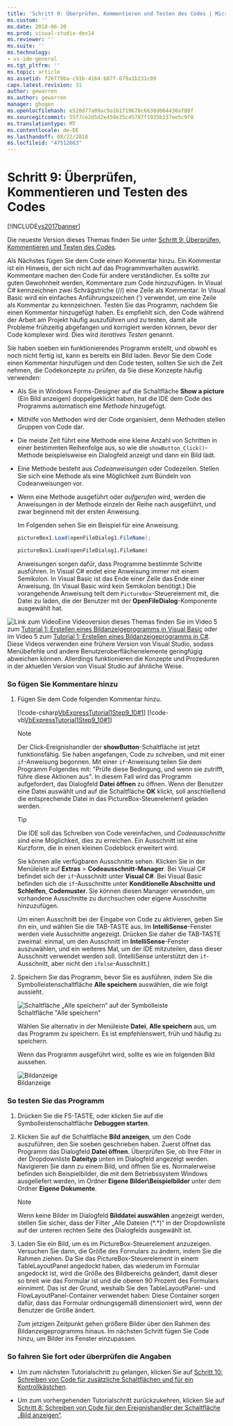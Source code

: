 ```yaml
---
title: 'Schritt 9: Überprüfen, Kommentieren und Testen des Codes | Microsoft-Dokumentation'
ms.custom: ''
ms.date: 2018-06-30
ms.prod: visual-studio-dev14
ms.reviewer: ''
ms.suite: ''
ms.technology:
- vs-ide-general
ms.tgt_pltfrm: ''
ms.topic: article
ms.assetid: f26f79ba-c91b-4164-b87f-679a1b231c09
caps.latest.revision: 31
author: gewarren
ms.author: gewarren
manager: ghogen
ms.openlocfilehash: e520d77a09ac9a1b1f19670c6638d064430af80f
ms.sourcegitcommit: 55f7ce2d5d2e458e35c45787f1935b237ee5c9f8
ms.translationtype: MT
ms.contentlocale: de-DE
ms.lasthandoff: 08/22/2018
ms.locfileid: "47512663"
---
```

# <a name="step-9-review-comment-and-test-your-code"></a>Schritt 9: Überprüfen, Kommentieren und Testen des Codes
[!INCLUDE[vs2017banner](../includes/vs2017banner.md)]

Die neueste Version dieses Themas finden Sie unter [Schritt 9: Überprüfen, Kommentieren und Testen des Codes](https://docs.microsoft.com/visualstudio/ide/step-9-review-comment-and-test-your-code).  
  
Als Nächstes fügen Sie dem Code einen Kommentar hinzu. Ein Kommentar ist ein Hinweis, der sich nicht auf das Programmverhalten auswirkt. Kommentare machen den Code für andere verständlicher. Es sollte zur guten Gewohnheit werden, Kommentare zum Code hinzuzufügen. In Visual C# kennzeichnen zwei Schrägstriche (//) eine Zeile als Kommentar. In Visual Basic wird ein einfaches Anführungszeichen (') verwendet, um eine Zeile als Kommentar zu kennzeichnen. Testen Sie das Programm, nachdem Sie einen Kommentar hinzugefügt haben. Es empfiehlt sich, den Code während der Arbeit am Projekt häufig auszuführen und zu testen, damit alle Probleme frühzeitig abgefangen und korrigiert werden können, bevor der Code komplexer wird. Dies wird *iteratives Testen* genannt.  
  
 Sie haben soeben ein funktionierendes Programm erstellt, und obwohl es noch nicht fertig ist, kann es bereits ein Bild laden. Bevor Sie dem Code einen Kommentar hinzufügen und den Code testen, sollten Sie sich die Zeit nehmen, die Codekonzepte zu prüfen, da Sie diese Konzepte häufig verwenden:  
  
-   Als Sie in Windows Forms-Designer auf die Schaltfläche **Show a picture** (Ein Bild anzeigen) doppelgeklickt haben, hat die IDE dem Code des Programms automatisch eine *Methode* hinzugefügt.  
  
-   Mithilfe von Methoden wird der Code organisiert, denn Methoden stellen Gruppen von Code dar.  
  
-   Die meiste Zeit führt eine Methode eine kleine Anzahl von Schritten in einer bestimmten Reihenfolge aus, so wie die `showButton_Click()`-Methode beispielsweise ein Dialogfeld anzeigt und dann ein Bild lädt.  
  
-   Eine Methode besteht aus *Codeanweisungen* oder Codezeilen. Stellen Sie sich eine Methode als eine Möglichkeit zum Bündeln von Codeanweisungen vor.  
  
-   Wenn eine Methode ausgeführt oder *aufgerufen* wird, werden die Anweisungen in der Methode einzeln der Reihe nach ausgeführt, und zwar beginnend mit der ersten Anweisung.  
  
     Im Folgenden sehen Sie ein Beispiel für eine Anweisung.  
  
    ```csharp  
    pictureBox1.Load(openFileDialog1.FileName);  
    ```  
  
    ```vb  
    pictureBox1.Load(openFileDialog1.FileName)  
    ```  
  
     Anweisungen sorgen dafür, dass Programme bestimmte Schritte ausführen. In Visual C# endet eine Anweisung immer mit einem Semikolon. In Visual Basic ist das Ende einer Zeile das Ende einer Anweisung. (In Visual Basic wird kein Semikolon benötigt.) Die vorangehende Anweisung teilt dem `PictureBox`-Steuerelement mit, die Datei zu laden, die der Benutzer mit der **OpenFileDialog**-Komponente ausgewählt hat.  
  
 ![Link zum Video](../data-tools/media/playvideo.gif "Video wiedergeben")Eine Videoversion dieses Themas finden Sie im Video 5 zum [Tutorial 1: Erstellen eines Bildanzeigeprogramms in Visual Basic](http://go.microsoft.com/fwlink/?LinkId=205216) oder im Video 5 zum [Tutorial 1: Erstellen eines Bildanzeigeprogramms in C#](http://go.microsoft.com/fwlink/?LinkId=205206). Diese Videos verwenden eine frühere Version von Visual Studio, sodass Menübefehle und andere Benutzeroberflächenelemente geringfügig abweichen können. Allerdings funktionieren die Konzepte und Prozeduren in der aktuellen Version von Visual Studio auf ähnliche Weise.  
  
### <a name="to-add-comments"></a>So fügen Sie Kommentare hinzu  
  
1.  Fügen Sie dem Code folgenden Kommentar hinzu.  
  
     [!code-csharp[VbExpressTutorial1Step9_10#1](../snippets/csharp/VS_Snippets_VBCSharp/vbexpresstutorial1step9_10/cs/form1.cs#1)]
     [!code-vb[VbExpressTutorial1Step9_10#1](../snippets/visualbasic/VS_Snippets_VBCSharp/vbexpresstutorial1step9_10/vb/form1.vb#1)]  
  
    > [!NOTE]
    >  Der Click-Ereignishandler der **showButton**-Schaltfläche ist jetzt funktionsfähig. Sie haben angefangen, Code zu schreiben, und mit einer `if`-Anweisung begonnen. Mit einer `if`-Anweisung teilen Sie dem Programm Folgendes mit: "Prüfe diese Bedingung, und wenn sie zutrifft, führe diese Aktionen aus". In diesem Fall wird das Programm aufgefordert, das Dialogfeld **Datei öffnen** zu öffnen. Wenn der Benutzer eine Datei auswählt und auf die Schaltfläche **OK** klickt, soll anschließend die entsprechende Datei in das PictureBox-Steuerelement geladen werden.  
  
    > [!TIP]
    >  Die IDE soll das Schreiben von Code vereinfachen, und *Codeausschnitte* sind eine Möglichkeit, dies zu erreichen. Ein Ausschnitt ist eine Kurzform, die in einen kleinen Codeblock erweitert wird.  
    >   
    >  Sie können alle verfügbaren Ausschnitte sehen. Klicken Sie in der Menüleiste auf **Extras** > **Codeausschnitt-Manager**. Bei Visual C# befindet sich der `if`-Ausschnitt unter **Visual C#**. Bei Visual Basic befinden sich die `if`-Ausschnitte unter **Konditionelle Abschnitte und Schleifen**, **Codemuster**. Sie können diesen Manager verwenden, um vorhandene Ausschnitte zu durchsuchen oder eigene Ausschnitte hinzuzufügen.  
    >   
    >  Um einen Ausschnitt bei der Eingabe von Code zu aktivieren, geben Sie ihn ein, und wählen Sie die TAB-TASTE aus. Im **IntelliSense**-Fenster werden viele Ausschnitte angezeigt. Drücken Sie daher die TAB-TASTE zweimal: einmal, um den Ausschnitt im **IntelliSense**-Fenster auszuwählen, und ein weiteres Mal, um der IDE mitzuteilen, dass dieser Ausschnitt verwendet werden soll. (IntelliSense unterstützt den `if`-Ausschnitt, aber nicht den `ifelse`-Ausschnitt.)  
  
2.  Speichern Sie das Programm, bevor Sie es ausführen, indem Sie die Symbolleistenschaltfläche **Alle speichern** auswählen, die wie folgt aussieht.  
  
     ![Schaltfläche „Alle speichern“ auf der Symbolleiste](../ide/media/express-iconsaveall.png "Express_SymbolAlleSpeichern")  
Schaltfläche "Alle speichern"  
  
     Wählen Sie alternativ in der Menüleiste **Datei**, **Alle speichern** aus, um das Programm zu speichern. Es ist empfehlenswert, früh und häufig zu speichern.  
  
     Wenn das Programm ausgeführt wird, sollte es wie im folgenden Bild aussehen.  
  
     ![Bildanzeige](../ide/media/express-pictureviewerdonerun.png "Express_PictureViewerDoneRun")  
Bildanzeige  
  
### <a name="to-test-your-program"></a>So testen Sie das Programm  
  
1.  Drücken Sie die F5-TASTE, oder klicken Sie auf die Symbolleistenschaltfläche **Debuggen starten**.  
  
2.  Klicken Sie auf die Schaltfläche **Bild anzeigen**, um den Code auszuführen, den Sie soeben geschrieben haben. Zuerst öffnet das Programm das Dialogfeld **Datei öffnen**. Überprüfen Sie, ob Ihre Filter in der Dropdownliste **Dateityp** unten im Dialogfeld angezeigt werden. Navigieren Sie dann zu einem Bild, und öffnen Sie es. Normalerweise befinden sich Beispielbilder, die mit dem Betriebssystem Windows ausgeliefert werden, im Ordner **Eigene Bilder\Beispielbilder** unter dem Ordner **Eigene Dokumente**.  
  
    > [!NOTE]
    >  Wenn keine Bilder im Dialogfeld **Bilddatei auswählen** angezeigt werden, stellen Sie sicher, dass der Filter „Alle Dateien (*.\*)“ in der Dropdownliste auf der unteren rechten Seite des Dialogfelds ausgewählt ist.  
  
3.  Laden Sie ein Bild, um es im PictureBox-Steuerelement anzuzeigen. Versuchen Sie dann, die Größe des Formulars zu ändern, indem Sie die Rahmen ziehen. Da Sie das PictureBox-Steuerelement in einem TableLayoutPanel angedockt haben, das wiederum im Formular angedockt ist, wird die Größe des Bildbereichs geändert, damit dieser so breit wie das Formular ist und die oberen 90 Prozent des Formulars einnimmt. Das ist der Grund, weshalb Sie den TableLayoutPanel- und FlowLayoutPanel-Container verwendet haben: Diese Container sorgen dafür, dass das Formular ordnungsgemäß dimensioniert wird, wenn der Benutzer die Größe ändert.  
  
     Zum jetzigen Zeitpunkt gehen größere Bilder über den Rahmen des Bildanzeigeprogramms hinaus. Im nächsten Schritt fügen Sie Code hinzu, um Bilder ins Fenster einzupassen.  
  
### <a name="to-continue-or-review"></a>So fahren Sie fort oder überprüfen die Angaben  
  
-   Um zum nächsten Tutorialschritt zu gelangen, klicken Sie auf [Schritt 10: Schreiben von Code für zusätzliche Schaltflächen und für ein Kontrollkästchen](../ide/step-10-write-code-for-additional-buttons-and-a-check-box.md).  
  
-   Um zum vorhergehenden Tutorialschritt zurückzukehren, klicken Sie auf [Schritt 8: Schreiben von Code für den Ereignishandler der Schaltfläche „Bild anzeigen“](../ide/step-8-write-code-for-the-show-a-picture-button-event-handler.md).



